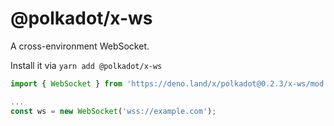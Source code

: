 # @polkadot/x-ws

A cross-environment WebSocket.

Install it via `yarn add @polkadot/x-ws`

```js
import { WebSocket } from 'https://deno.land/x/polkadot@0.2.3/x-ws/mod.ts';

...
const ws = new WebSocket('wss://example.com');
```
